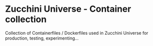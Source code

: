 # Zucchini Universe - Container collection

Collection of Containerfiles / Dockerfiles used in Zucchini Universe for production, testing, experimenting...